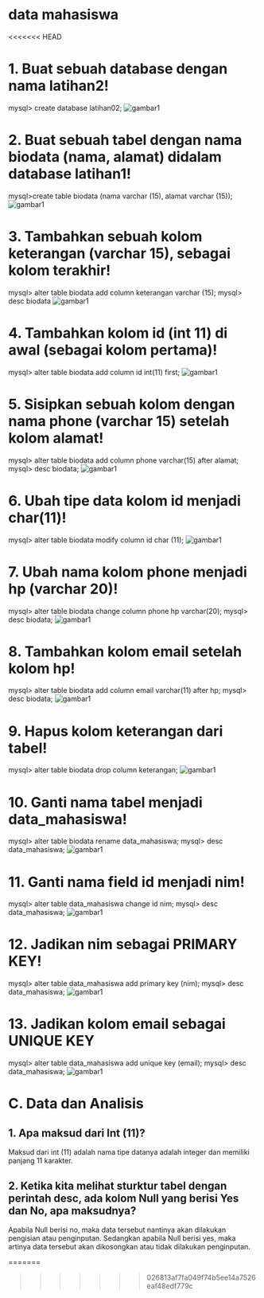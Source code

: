 # data mahasiswa
<<<<<<< HEAD
 # 1. Buat sebuah database dengan nama latihan2!
mysql> create database latihan02;
![gambar1](https://github.com/alfaza-putra/datamahasiswa/blob/main/SSBasisData/ss1.png)
# 2. Buat sebuah tabel dengan nama biodata (nama, alamat) didalam database latihan1!

mysql>create table biodata (nama varchar (15), alamat varchar (15));
![gambar1](https://github.com/alfaza-putra/datamahasiswa/blob/main/SSBasisData/ss2.png)

# 3. Tambahkan sebuah kolom keterangan (varchar 15), sebagai kolom terakhir!
mysql> alter table biodata add column keterangan varchar (15);
mysql> desc biodata
![gambar1](https://github.com/alfaza-putra/datamahasiswa/blob/main/SSBasisData/ss3.png)

# 4. Tambahkan kolom id (int 11) di awal (sebagai kolom pertama)!
 mysql> alter table biodata add column id int(11) first;
 ![gambar1](https://github.com/alfaza-putra/datamahasiswa/blob/main/SSBasisData/ss4.png)

# 5. Sisipkan sebuah kolom dengan nama phone (varchar 15) setelah kolom alamat!
mysql> alter table biodata add column phone varchar(15) after alamat;
mysql> desc biodata;
![gambar1](https://github.com/alfaza-putra/datamahasiswa/blob/main/SSBasisData/ss5.png)

# 6. Ubah tipe data kolom id menjadi char(11)!
mysql> alter table biodata modify column id char (11);
![gambar1](https://github.com/alfaza-putra/datamahasiswa/blob/main/SSBasisData/ss6.png)

# 7. Ubah nama kolom phone menjadi hp (varchar 20)!
mysql> alter table biodata change column phone hp varchar(20);
mysql> desc biodata;
![gambar1](https://github.com/alfaza-putra/datamahasiswa/blob/main/SSBasisData/ss7.png)
# 8. Tambahkan kolom email setelah kolom hp!
mysql> alter table biodata add column email varchar(11) after hp;
mysql> desc biodata;
![gambar1](https://github.com/alfaza-putra/datamahasiswa/blob/main/SSBasisData/ss8.png)

# 9. Hapus kolom keterangan dari tabel!
mysql> alter table biodata drop column keterangan;
![gambar1](https://github.com/alfaza-putra/datamahasiswa/blob/main/SSBasisData/ss9.png)

# 10. Ganti nama tabel menjadi data_mahasiswa!
mysql> alter table biodata rename data_mahasiswa;
mysql> desc data_mahasiswa;
![gambar1](https://github.com/alfaza-putra/datamahasiswa/blob/main/SSBasisData/ss10.png)

# 11. Ganti nama field id menjadi nim!
mysql> alter table data_mahasiswa change id nim;
mysql> desc data_mahasiswa;
![gambar1](https://github.com/alfaza-putra/datamahasiswa/blob/main/SSBasisData/ss11.png)

# 12. Jadikan nim sebagai PRIMARY KEY!
mysql>  alter table data_mahasiswa add primary key (nim);
mysql> desc data_mahasiswa;
![gambar1](https://github.com/alfaza-putra/datamahasiswa/blob/main/SSBasisData/ss12.png)

# 13. Jadikan kolom email sebagai UNIQUE KEY
mysql> alter table data_mahasiswa add unique key (email);
mysql> desc data_mahasiswa;
![gambar1](https://github.com/alfaza-putra/datamahasiswa/blob/main/SSBasisData/ss13.png)

# C.	Data dan Analisis 
## 1.	Apa maksud dari Int (11)?
Maksud dari int (11) adalah nama tipe datanya adalah integer dan memiliki panjang 11 karakter.
## 2.	Ketika kita melihat sturktur tabel dengan perintah desc, ada kolom Null yang berisi Yes dan No, apa maksudnya?
Apabila Null berisi no, maka data tersebut nantinya akan dilakukan pengisian atau penginputan. Sedangkan apabila Null berisi yes, maka artinya data tersebut akan dikosongkan atau tidak dilakukan penginputan.










=======



>>>>>>> 026813af7fa049f74b5ee14a7526eaf48edf779c